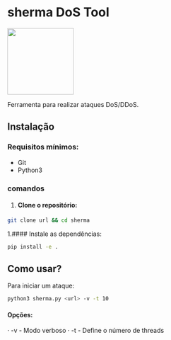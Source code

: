 
# sherma DoS Tool

<img src="https://i.postimg.cc/sgWK130f/artworks-Hdc5-DRzbx82ci4-LB-EJYn7-A-t1080x1080.jpg" width="150">

Ferramenta para realizar ataques DoS/DDoS.

## Instalação

### Requisitos mínimos:
- Git
- Python3

### comandos

1. #### Clone o repositório:
```bash
git clone url && cd sherma
```

1.#### Instale as dependências:

```bash
pip install -e .
```

## Como usar?

Para iniciar um ataque:

```bash
python3 sherma.py <url> -v -t 10
```

#### Opções:

· -v - Modo verboso
· -t - Define o número de threads
